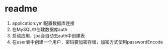 # readme

1. application.yml配置数据库连接
2. 在MySQL中创建数据库auth
3. 启动应用，jpa会自动去auth中创建表
4. 在user表中创建一个用户，密码要加密存储，加密方式使用passwordEncode